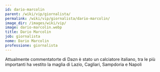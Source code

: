 ```yaml
---
id: dario-marcolin
parent: /wiki/vip/giornalista/
permalink: /wiki/vip/giornalista/dario-marcolin/
image_dir: /images/wiki/vip/
image: dario-marcolin.webp
title: Dario Marcolin
job: giornalista
nome: Dario Marcolin
professione: giornalista
---
```

Attualmente commentatorte di Dazn è stato un calciatore italiano, tra le più importanti ha vestito la maglia di Lazio, Cagliari, Sampdoria e Napoli